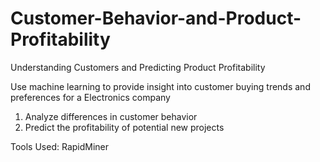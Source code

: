 # Customer-Behavior-and-Product-Profitability
Understanding Customers and Predicting Product Profitability

Use machine learning to provide insight into customer buying trends and preferences for a Electronics company
1. Analyze differences in customer behavior
2. Predict the profitability of potential new projects

Tools Used: RapidMiner
